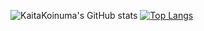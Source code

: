 ![KaitaKoinuma's GitHub stats](https://github-readme-stats.vercel.app/api?username=KaitaKoinuma&count_private=true&theme=tokyonight)
[![Top Langs](https://github-readme-stats.vercel.app/api/top-langs/?username=kaitakoinuma&layout=compact&theme=tokyonight)](https://github.com/anuraghazra/github-readme-stats)
